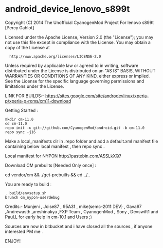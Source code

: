 android_device_lenovo_s899t
=========================


Copyright (C) 2014 The Unofficial CyanogenMod Project For lenovo s899t [Percy Gahlot]

Licensed under the Apache License, Version 2.0 (the "License");
you may not use this file except in compliance with the License.
You may obtain a copy of the License at

      http://www.apache.org/licenses/LICENSE-2.0

Unless required by applicable law or agreed to in writing, software
distributed under the License is distributed on an "AS IS" BASIS,
WITHOUT WARRANTIES OR CONDITIONS OF ANY KIND, either express or implied.
See the License for the specific language governing permissions and
limitations under the License.


LINK FOR BUILDS:- https://sites.google.com/site/androdevlinux/xperia-p/xperia-p-roms/cm11-download

Getting Started :

    mkdir cm-11.0
    cd cm-11.0
    repo init -u git://github.com/CyanogenMod/android.git -b cm-11.0
    repo sync -j16


Make a local_manifests dir in .repo folder and add a default.xml manifest file containing below local manifest , then repo sync .

Local manifest for NYPON http://pastebin.com/ASSLkXQ7


Download CM prebuilts [Needed Only once] :

   cd vendor/cm && ./get-prebuilts && cd ../..
   
You are ready to build :

    . build/envsetup.sh
    brunch cm_nypon-userdebug

Credits:- Munjeni , Joise87 , 95A31 , mike(semc-2011 DEV) , Gava97 ,Andrewasth ,areshinakya ,FXP Team , CyanogenMod , Sony , Devswift1 and Paul.L for early help in cm-10.1 and Users ;)


Sources are now in bitbucket and i have closed all the sources , if anyone interested PM me .

<manifest>
 
<remote name="bitbucket"
          fetch="git+ssh://git@bitbucket.org/" />

<project path="kernel/sony/u8500" name="percy_g2/android_kernel_sony_u8500" remote="bitbucket" revision="cm-11" />
<project path="vendor/sony/nypon" name="percy_g2/android_vendor_sony-nypon" remote="bitbucket" revision="master" />
<project path="device/sony/nypon" name="percy_g2/android_device_sony_nypon" remote="bitbucket" revision="cm-11.0" />
<project path="hardware/semc" name="percy_g2/android_hardware_semc" remote="bitbucket" revision="master" />
 
 
</manifest>

ENJOY! 


